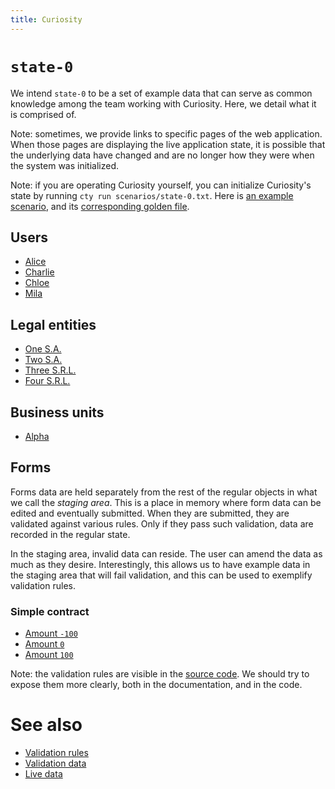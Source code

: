 ```yaml
---
title: Curiosity
---
```


# `state-0`

We intend `state-0` to be a set of example data that can serve as common
knowledge among the team working with Curiosity. Here, we detail what it is
comprised of.

Note: sometimes, we provide links to specific pages of the web application.
When those pages are displaying the live application state, it is possible that
the underlying data have changed and are no longer how they were when the
system was initialized.

Note: if you are operating Curiosity yourself, you can initialize Curiosity's
state by running `cty run scenarios/state-0.txt`. Here is [an example
scenario](https://github.com/hypered/curiosity/blob/main/scenarios/0.txt), and
its [corresponding golden
file](https://github.com/hypered/curiosity/blob/main/scenarios/0.golden).

## Users

- [Alice](/alice)
- [Charlie](/charlie)
- [Chloe](/chloe)
- [Mila](/mila)

## Legal entities

- [One S.A.](/entity/one)
- [Two S.A.](/entity/two)
- [Three S.R.L.](/entity/three)
- [Four S.R.L.](/entity/four)

## Business units

- [Alpha](/alpha)

## Forms

Forms data are held separately from the rest of the regular objects in what we
call the _staging area_. This is a place in memory where form data can be
edited and eventually submitted. When they are submitted, they are validated
against various rules. Only if they pass such validation, data are recorded in
the regular state.

In the staging area, invalid data can reside. The user can amend the data as
much as they desire. Interestingly, this allows us to have example data in the
staging area that will fail validation, and this can be used to exemplify
validation rules.

### Simple contract

- [Amount `-100`](/forms/edit/simple-contract/confirm-simple-contract/TBPJLIUG)
- [Amount `0`](/forms/edit/simple-contract/confirm-simple-contract/HNONWPTG)
- [Amount `100`](/forms/edit/simple-contract/confirm-simple-contract/RZEMQMNF)

Note: the validation rules are visible in the [source
code](/haddock/src/Curiosity.Data.SimpleContract.html#validateCreateSimpleContract).
We should try to expose them more clearly, both in the documentation, and in
the code.

# See also

- [Validation rules](/documentation/validation)
- [Validation data](/documentation/validation-data)
- [Live data](/documentation/live-data)
